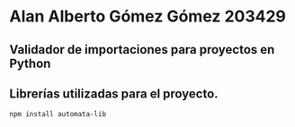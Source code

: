 # Alan Alberto Gómez Gómez 203429

## Validador de importaciones para proyectos en Python
## Librerías utilizadas para el proyecto.
```bash
npm install automata-lib
```
